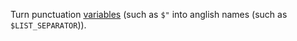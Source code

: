 Turn punctuation [variables](https://github.com/ReneNyffenegger/about-perl/tree/master/variables) (such as `$"` into
anglish names (such as `$LIST_SEPARATOR`)).
